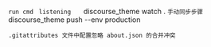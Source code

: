 ``run cmd ``
``listening   ``
discourse_theme watch .
``手动同步步骤``
discourse_theme push --env production

``.gitattributes 文件中配置忽略 about.json 的合并冲突``